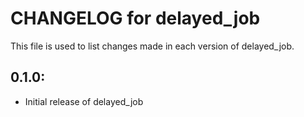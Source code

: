 # CHANGELOG for delayed_job

This file is used to list changes made in each version of delayed_job.

## 0.1.0:

* Initial release of delayed_job
